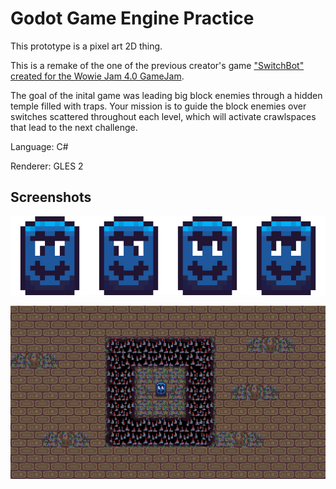 # Godot Game Engine Practice

This prototype is a pixel art 2D thing.

This is a remake of the one of the previous creator's game ["SwitchBot" created for the Wowie Jam 4.0 GameJam](https://sonicmam.itch.io/switchbot).

The goal of the inital game was leading big block enemies through a hidden temple filled with traps. Your mission is to guide the block enemies over switches scattered throughout each level, which will activate crawlspaces that lead to the next challenge.

Language: C#

Renderer: GLES 2

## Screenshots

![The player character: Quandale Dinglelington](Assets/Sprites/Dingleton-export.png)

![The current stage one of the game](Screenshots/Splash.png)

